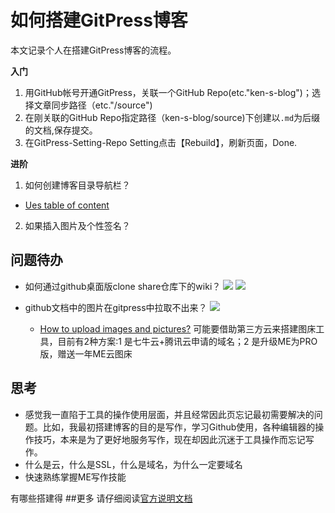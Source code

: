 # 如何搭建GitPress博客

本文记录个人在搭建GitPress博客的流程。

**入门**
1. 用GitHub帐号开通GitPress，关联一个GitHub Repo(etc."ken-s-blog")；选择文章同步路径（etc."/source")
2. 在刚关联的GitHub Repo指定路径（ken-s-blog/source)下创建以``.md``为后缀的文档,保存提交。
3. 在GitPress-Setting-Repo Setting点击【Rebuild】，刷新页面，Done.


**进阶**
1. 如何创建博客目录导航栏？
- [Ues table of content](https://gitpress.io/c/helps/collection-toc)
2. 如果插入图片及个性签名？

## 问题待办
- 如何通过github桌面版clone share仓库下的wiki？
![](./_image/2019-04-23-08-33-39.png)
![](./_image/2019-04-23-08-34-35.png)

- github文档中的图片在gitpress中拉取不出来？
![](./_image/2019-04-23-11-05-38.png)
  - [How to upload images and pictures?](https://gitpress.io/c/helps/faq)
可能要借助第三方云来搭建图床工具，目前有2种方案:1 是七牛云+腾讯云申请的域名；2 是升级ME为PRO版，赠送一年ME云图床

## 思考
- 感觉我一直陷于工具的操作使用层面，并且经常因此页忘记最初需要解决的问题。比如，我最初搭建博客的目的是写作，学习Github使用，各种编辑器的操作技巧，本来是为了更好地服务写作，现在却因此沉迷于工具操作而忘记写作。
- 什么是云，什么是SSL，什么是域名，为什么一定要域名
- 快速熟练掌握ME写作技能
                            
有哪些搭建得
##更多
请仔细阅读[官方说明文档](https://gitpress.io/c/helps/welcome)
